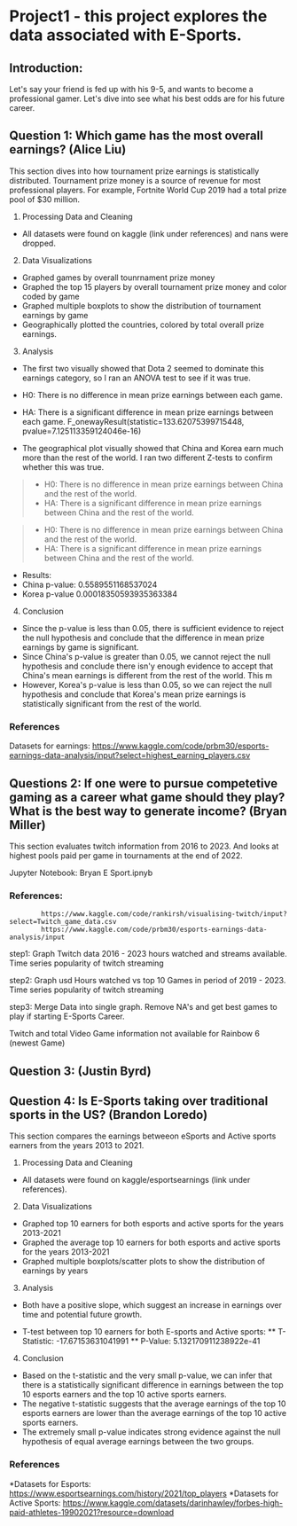 # Project1 - this project explores the data associated with E-Sports.

## Introduction:
Let's say your friend is fed up with his 9-5, and wants to become a professional gamer. Let's dive into see what his best odds are for his future career.

## Question 1: Which game has the most overall earnings? (Alice Liu)
This section dives into how tournament prize earnings is statistically distributed. Tournament prize money is a source of revenue for most professional players.  For example, Fortnite World Cup 2019 had a total prize pool of $30 million.

1. Processing Data and Cleaning
* All datasets were found on kaggle (link under references) and nans were dropped. 

2. Data Visualizations
* Graphed games by overall tounrnament prize money 
* Graphed the top 15 players by overall tournament prize money and color coded by game
* Graphed multiple boxplots to show the distribution of tournament earnings by game
* Geographically plotted the countries, colored by total overall prize earnings. 

3. Analysis
* The first two visually showed that Dota 2 seemed to dominate this earnings category, so I ran an ANOVA test to see if it was true.
* H0: There is no difference in mean prize earnings between each game.
* HA: There is a significant difference in mean prize earnings between each game.
F_onewayResult(statistic=133.62075399715448, pvalue=7.125113359124046e-16)

* The geographical plot visually showed that China and Korea earn much more than the rest of the world. I ran two different Z-tests to confirm whether this was true.
>* H0: There is no difference in mean prize earnings between China and the rest of the world.
>* HA: There is a significant difference in mean prize earnings between China and the rest of the world.

>* H0: There is no difference in mean prize earnings between China and the rest of the world.
>* HA: There is a significant difference in mean prize earnings between China and the rest of the world.
* Results:
* China p-value: 0.5589551168537024 
* Korea p-value 0.00018350593935363384
4. Conclusion
* Since the p-value is less than 0.05, there is sufficient evidence to reject the null hypothesis and conclude that the difference in mean prize earnings by game is significant.
* Since China's p-value is greater than 0.05, we cannot reject the null hypothesis and conclude there isn'y enough evidence to accept that China's mean earnings is different from the rest of the world. This m
* However, Korea's p-value is less than 0.05, so we can reject the null hypothesis and conclude that Korea's mean prize earnings is statistically significant from the rest of the world.

### References
Datasets for earnings: https://www.kaggle.com/code/prbm30/esports-earnings-data-analysis/input?select=highest_earning_players.csv


## Questions 2: If one were to pursue competetive gaming as a career what game should they play? What is the best way to generate income? (Bryan Miller)
This section evaluates twitch information from 2016 to 2023. And looks at highest pools paid per game in tournaments at the end of 2022.

Jupyter Notebook: Bryan E Sport.ipnyb

### References:
            https://www.kaggle.com/code/rankirsh/visualising-twitch/input?select=Twitch_game_data.csv
            https://www.kaggle.com/code/prbm30/esports-earnings-data-analysis/input

step1: Graph Twitch data 2016 - 2023 hours watched and streams available.    Time series popularity of twitch streaming

step2: Graph usd Hours watched vs top 10 Games in period of 2019 - 2023.      Time series popularity of twitch streaming

step3: Merge Data into single graph. Remove NA's and get best games to play if starting E-Sports Career. 


Twitch and total Video Game information not available for Rainbow 6 (newest Game)

## Question 3: (Justin Byrd)


## Question 4: Is E-Sports taking over traditional sports in the US? (Brandon Loredo)
This section compares the earnings betweeon eSports and Active sports earners from the years 2013 to 2021.

1. Processing Data and Cleaning
* All datasets were found on kaggle/esportsearnings (link under references). 

2. Data Visualizations
* Graphed top 10 earners for both esports and active sports for the years 2013-2021 
* Graphed the average top 10 earners for both esports and active sports for the years 2013-2021
* Graphed multiple boxplots/scatter plots to show the distribution of earnings by years

3. Analysis
* Both have a positive slope, which suggest an increase in earnings over time and potential future growth.

* T-test between top 10 earners for both E-sports and Active sports: 
** T-Statistic: -17.67153631041991
** P-Value: 5.132170911238922e-41

4. Conclusion
* Based on the t-statistic and the very small p-value, we can infer that there is a statistically significant difference in earnings between the top 10 esports earners and the top 10 active sports earners. 
* The negative t-statistic suggests that the average earnings of the top 10 esports earners are lower than the average earnings of the top 10 active sports earners. 
* The extremely small p-value indicates strong evidence against the null hypothesis of equal average earnings between the two groups.

### References
*Datasets for Esports: https://www.esportsearnings.com/history/2021/top_players
*Datasets for Active Sports: https://www.kaggle.com/datasets/darinhawley/forbes-high-paid-athletes-19902021?resource=download
